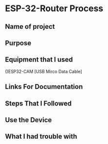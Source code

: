 # ESP-32-Router Process

## Name of project

## Purpose

## Equipment that I used
()ESP32-CAM
[USB Mirco Data Cable]

## Links For Documentation

## Steps That I Followed

## Use the Device

## What I had trouble with
